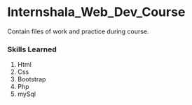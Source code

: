 # Internshala_Web_Dev_Course
Contain files of work and practice during course.

### Skills Learned
1. Html
2. Css
3. Bootstrap
4. Php
5. mySql
